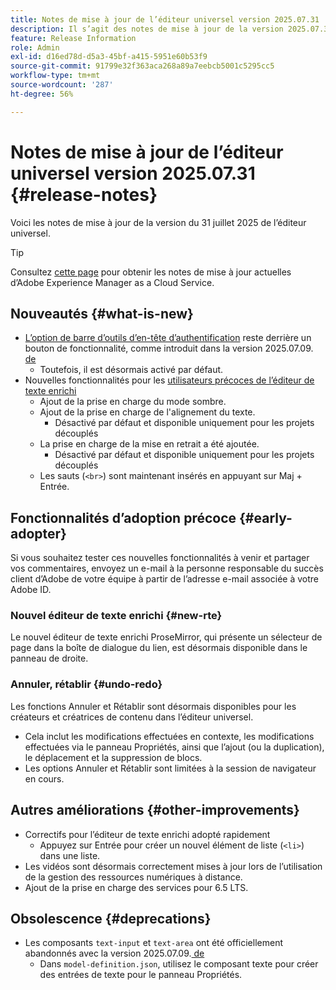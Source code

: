 ```yaml
---
title: Notes de mise à jour de l’éditeur universel version 2025.07.31
description: Il s’agit des notes de mise à jour de la version 2025.07.31 de l’éditeur universel.
feature: Release Information
role: Admin
exl-id: d16ed78d-d5a3-45bf-a415-5951e60b53f9
source-git-commit: 91799e32f363aca268a89a7eebcb5001c5295cc5
workflow-type: tm+mt
source-wordcount: '287'
ht-degree: 56%

---
```



# Notes de mise à jour de l’éditeur universel version 2025.07.31 {#release-notes}

Voici les notes de mise à jour de la version du 31 juillet 2025 de l’éditeur universel.

>[!TIP]
>
>Consultez [cette page](/help/release-notes/release-notes-cloud/release-notes-current.md) pour obtenir les notes de mise à jour actuelles d’Adobe Experience Manager as a Cloud Service.

## Nouveautés {#what-is-new}

* [L’option de barre d’outils d’en-tête d’authentification](/help/sites-cloud/authoring/universal-editor/navigation.md#autentication-settings) reste derrière un bouton de fonctionnalité, comme introduit dans la version 2025.07.09.[ de ](/help/release-notes/universal-editor/2025/2025-07-09.md)
   * Toutefois, il est désormais activé par défaut.
* Nouvelles fonctionnalités pour les [utilisateurs précoces de l’éditeur de texte enrichi](#new-rte)
   * Ajout de la prise en charge du mode sombre.
   * Ajout de la prise en charge de l&#39;alignement du texte.
      * Désactivé par défaut et disponible uniquement pour les projets découplés
   * La prise en charge de la mise en retrait a été ajoutée.
      * Désactivé par défaut et disponible uniquement pour les projets découplés
   * Les sauts (`<br>`) sont maintenant insérés en appuyant sur Maj + Entrée.

## Fonctionnalités d’adoption précoce {#early-adopter}

Si vous souhaitez tester ces nouvelles fonctionnalités à venir et partager vos commentaires, envoyez un e-mail à la personne responsable du succès client d’Adobe de votre équipe à partir de l’adresse e-mail associée à votre Adobe ID.

### Nouvel éditeur de texte enrichi {#new-rte}

Le nouvel éditeur de texte enrichi ProseMirror, qui présente un sélecteur de page dans la boîte de dialogue du lien, est désormais disponible dans le panneau de droite.

### Annuler, rétablir {#undo-redo}

Les fonctions Annuler et Rétablir sont désormais disponibles pour les créateurs et créatrices de contenu dans l’éditeur universel.

* Cela inclut les modifications effectuées en contexte, les modifications effectuées via le panneau Propriétés, ainsi que l’ajout (ou la duplication), le déplacement et la suppression de blocs.
* Les options Annuler et Rétablir sont limitées à la session de navigateur en cours.

## Autres améliorations {#other-improvements}

* Correctifs pour l’éditeur de texte enrichi adopté rapidement
   * Appuyez sur Entrée pour créer un nouvel élément de liste (`<li>`) dans une liste.
* Les vidéos sont désormais correctement mises à jour lors de l’utilisation de la gestion des ressources numériques à distance.
* Ajout de la prise en charge des services pour 6.5 LTS.

## Obsolescence {#deprecations}

* Les composants `text-input` et `text-area` ont été officiellement abandonnés avec la version 2025.07.09.[ de ](/help/release-notes/universal-editor/2025/2025-07-09.md)
   * Dans `model-definition.json`, utilisez le composant texte pour créer des entrées de texte pour le panneau Propriétés.

